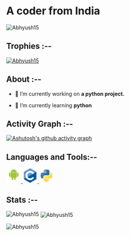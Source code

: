 
<h1>A coder from India</h1>

<p align="left"> <img src="https://komarev.com/ghpvc/?username=Abhyush15&label=Profile%20views&color=a020f0&style=plastic" alt="Abhyush15" /> </p>

## Trophies :--

<p align="left"> <a href="https://github.com/ryo-ma/github-profile-trophy"><img src="https://github-profile-trophy.vercel.app/?username=Abhyush15" alt="Abhyush15" /></a> </p>

## About :--

- 🔭 I’m currently working on **a python project.**

- 🌱 I’m currently learning **python**

## Activity Graph :--

[![Ashutosh's github activity graph](https://activity-graph.herokuapp.com/graph?username=Abhyush15&theme=synthwave-84)](https://github.com/ashutosh00710/github-readme-activity-graph)

## Languages and Tools:--
<p align="left"> <a href="https://developer.android.com" target="_blank" rel="noreferrer"> <img src="https://raw.githubusercontent.com/devicons/devicon/master/icons/android/android-original-wordmark.svg" alt="android" width="40" height="40"/> </a> <a href="https://www.cprogramming.com/" target="_blank" rel="noreferrer"> <img src="https://raw.githubusercontent.com/devicons/devicon/master/icons/c/c-original.svg" alt="c" width="40" height="40"/> </a> <a href="https://www.python.org" target="_blank" rel="noreferrer"> <img src="https://raw.githubusercontent.com/devicons/devicon/master/icons/python/python-original.svg" alt="python" width="40" height="40"/> </a> </p>

## Stats :--

<p><img align="left" src="https://github-readme-stats.vercel.app/api/top-langs?username=Abhyush15&show_icons=true&theme=synthwave&locale=en&layout=compact" alt="Abhyush15" /></p>

<p>&nbsp;<img align="center" src="https://github-readme-stats.vercel.app/api?username=Abhyush15&show_icons=true&theme=synthwave&locale=en" alt="Abhyush15" /></p>

<p><img align="center" src="https://github-readme-streak-stats.herokuapp.com/?user=Abhyush15&theme=synthwave" alt="Abhyush15" /></p>
